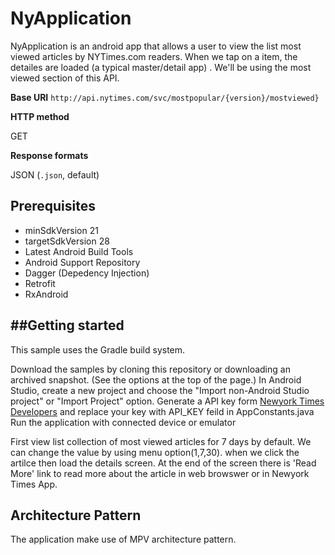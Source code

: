 # NyApplication

 NyApplication is an android app that allows a user to view the list most viewed articles by NYTimes.com
readers. When we tap on a item, the detailes are loaded (a typical master/detail app) . We'll be using the most viewed section of this API. 


**Base URI**
`http://api.nytimes.com/svc/mostpopular/{version}/mostviewed}`

**HTTP method**

GET

**Response formats**

JSON (`.json`, default)

Prerequisites
--------------

- minSdkVersion 21
- targetSdkVersion 28
- Latest Android Build Tools
- Android Support Repository
- Dagger (Depedency Injection)
- Retrofit
- RxAndroid

##Getting started
---------------

This sample uses the Gradle build system.

Download the samples by cloning this repository or downloading an archived snapshot. (See the options at the top of the page.)
In Android Studio, create a new project and choose the "Import non-Android Studio project" or "Import Project" option.
Generate a API key form [Newyork Times Developers](https://developer.nytimes.com/signup) and replace your key with API_KEY feild in AppConstants.java
Run the application with connected device or emulator

First view list collection of most viewed articles for 7 days by default.
We can change the value by using menu option(1,7,30).
when we click the artilce then load the details screen.
At the end of the screen there is 'Read More' link to read more about the article in web browswer or in Newyork Times App.
 

## Architecture Pattern
The application make use of MPV architecture pattern.
